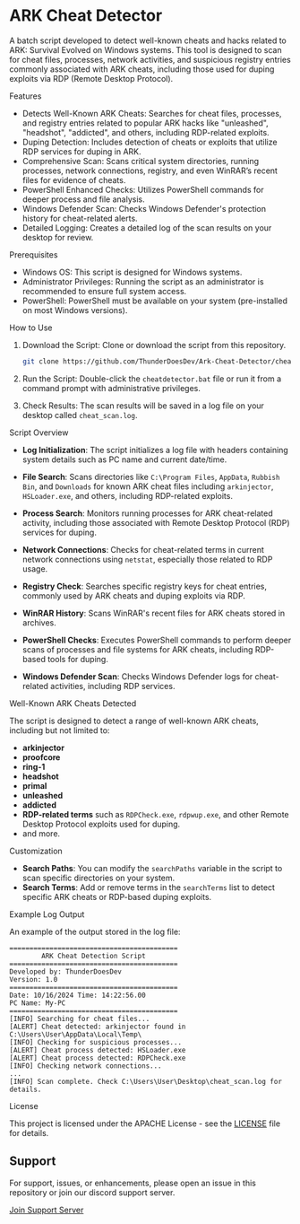 
ARK Cheat Detector
===========================

A batch script developed to detect well-known cheats and hacks related to ARK: Survival Evolved on Windows systems. This tool is designed to scan for cheat files, processes, network activities, and suspicious registry entries commonly associated with ARK cheats, including those used for duping exploits via RDP (Remote Desktop Protocol).

Features

- Detects Well-Known ARK Cheats: Searches for cheat files, processes, and registry entries related to popular ARK hacks like "unleashed", "headshot", "addicted", and others, including RDP-related exploits.
- Duping Detection: Includes detection of cheats or exploits that utilize RDP services for duping in ARK.
- Comprehensive Scan: Scans critical system directories, running processes, network connections, registry, and even WinRAR’s recent files for evidence of cheats.
- PowerShell Enhanced Checks: Utilizes PowerShell commands for deeper process and file analysis.
- Windows Defender Scan: Checks Windows Defender's protection history for cheat-related alerts.
- Detailed Logging: Creates a detailed log of the scan results on your desktop for review.

Prerequisites

- Windows OS: This script is designed for Windows systems.
- Administrator Privileges: Running the script as an administrator is recommended to ensure full system access.
- PowerShell: PowerShell must be available on your system (pre-installed on most Windows versions).

How to Use

1. Download the Script: Clone or download the script from this repository.

   ```bash
   git clone https://github.com/ThunderDoesDev/Ark-Cheat-Detector/cheatdetector.git
   ```

2. Run the Script: Double-click the `cheatdetector.bat` file or run it from a command prompt with administrative privileges.

3. Check Results: The scan results will be saved in a log file on your desktop called `cheat_scan.log`.

Script Overview

- **Log Initialization**: The script initializes a log file with headers containing system details such as PC name and current date/time.
  
- **File Search**: Scans directories like `C:\Program Files`, `AppData`, `Rubbish Bin`, and `Downloads` for known ARK cheat files including `arkinjector`, `HSLoader.exe`, and others, including RDP-related exploits.

- **Process Search**: Monitors running processes for ARK cheat-related activity, including those associated with Remote Desktop Protocol (RDP) services for duping.

- **Network Connections**: Checks for cheat-related terms in current network connections using `netstat`, especially those related to RDP usage.

- **Registry Check**: Searches specific registry keys for cheat entries, commonly used by ARK cheats and duping exploits via RDP.

- **WinRAR History**: Scans WinRAR's recent files for ARK cheats stored in archives.

- **PowerShell Checks**: Executes PowerShell commands to perform deeper scans of processes and file systems for ARK cheats, including RDP-based tools for duping.

- **Windows Defender Scan**: Checks Windows Defender logs for cheat-related activities, including RDP services.

Well-Known ARK Cheats Detected

The script is designed to detect a range of well-known ARK cheats, including but not limited to:
- **arkinjector**
- **proofcore**
- **ring-1**
- **headshot**
- **primal**
- **unleashed**
- **addicted**
- **RDP-related terms** such as `RDPCheck.exe`, `rdpwup.exe`, and other Remote Desktop Protocol exploits used for duping.
- and more.

Customization

- **Search Paths**: You can modify the `searchPaths` variable in the script to scan specific directories on your system.
- **Search Terms**: Add or remove terms in the `searchTerms` list to detect specific ARK cheats or RDP-based duping exploits.

Example Log Output

An example of the output stored in the log file:

```
==========================================
        ARK Cheat Detection Script
==========================================
Developed by: ThunderDoesDev
Version: 1.0
==========================================
Date: 10/16/2024 Time: 14:22:56.00
PC Name: My-PC
==========================================
[INFO] Searching for cheat files...
[ALERT] Cheat detected: arkinjector found in C:\Users\User\AppData\Local\Temp\
[INFO] Checking for suspicious processes...
[ALERT] Cheat process detected: HSLoader.exe
[ALERT] Cheat process detected: RDPCheck.exe
[INFO] Checking network connections...
...
[INFO] Scan complete. Check C:\Users\User\Desktop\cheat_scan.log for details.
```

License

This project is licensed under the APACHE License - see the [LICENSE](LICENSE) file for details.

## Support

For support, issues, or enhancements, please open an issue in this repository or join our discord support server.

[Join Support Server](https://discord.gg/thunderdoesdev)
